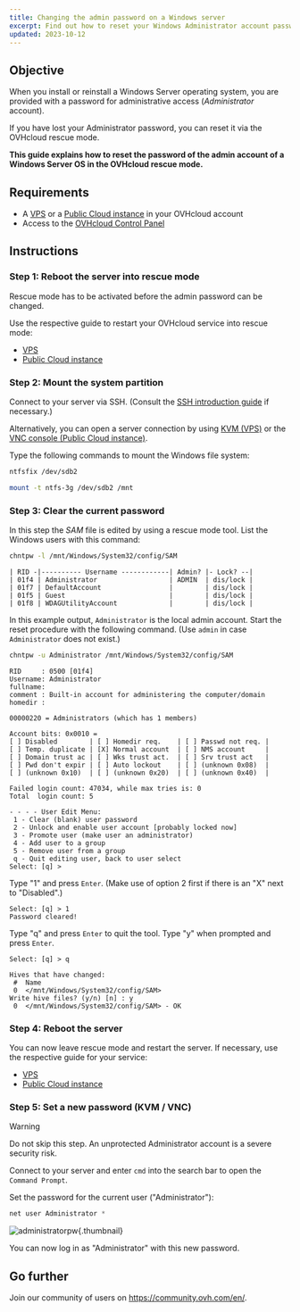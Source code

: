 ```yaml
---
title: Changing the admin password on a Windows server 
excerpt: Find out how to reset your Windows Administrator account password on a VPS or a Public Cloud instance using the OVHcloud rescue mode
updated: 2023-10-12
---
```


## Objective

When you install or reinstall a Windows Server operating system, you are provided with a password for administrative access (*Administrator* account).

If you have lost your Administrator password, you can reset it via the OVHcloud rescue mode.

**This guide explains how to reset the password of the admin account of a Windows Server OS in the OVHcloud rescue mode.**

## Requirements

- A [VPS](https://www.ovhcloud.com/en-au/vps/) or a [Public Cloud instance](https://www.ovhcloud.com/en-au/public-cloud/) in your OVHcloud account
- Access to the [OVHcloud Control Panel](/links/manager)

## Instructions

### Step 1: Reboot the server into rescue mode

Rescue mode has to be activated before the admin password can be changed.

Use the respective guide to restart your OVHcloud service into rescue mode:

- [VPS](/pages/bare_metal_cloud/virtual_private_servers/rescue)
- [Public Cloud instance](/pages/public_cloud/compute/put_an_instance_in_rescue_mode)

### Step 2: Mount the system partition

Connect to your server via SSH. (Consult the [SSH introduction guide](/pages/bare_metal_cloud/dedicated_servers/ssh_introduction) if necessary.)

Alternatively, you can open a server connection by using [KVM (VPS)](/pages/bare_metal_cloud/virtual_private_servers/using_kvm_for_vps) or the [VNC console (Public Cloud instance)](/pages/public_cloud/compute/first_steps_with_public_cloud_instance#accessvnc).

Type the following commands to mount the Windows file system:
 
```bash
ntfsfix /dev/sdb2
```

```bash
mount -t ntfs-3g /dev/sdb2 /mnt
```

### Step 3: Clear the current password

In this step the *SAM* file is edited by using a rescue mode tool. List the Windows users with this command:

```bash
chntpw -l /mnt/Windows/System32/config/SAM
```

```text
| RID -|---------- Username ------------| Admin? |- Lock? --|
| 01f4 | Administrator                  | ADMIN  | dis/lock |
| 01f7 | DefaultAccount                 |        | dis/lock |
| 01f5 | Guest                          |        | dis/lock |
| 01f8 | WDAGUtilityAccount             |        | dis/lock |
```

In this example output, `Administrator` is the local admin account. Start the reset procedure with the following command. (Use `admin` in case `Administrator` does not exist.)

```bash
chntpw -u Administrator /mnt/Windows/System32/config/SAM
```

```text
RID     : 0500 [01f4]
Username: Administrator
fullname:
comment : Built-in account for administering the computer/domain
homedir :

00000220 = Administrators (which has 1 members)

Account bits: 0x0010 =
[ ] Disabled        | [ ] Homedir req.    | [ ] Passwd not req. |
[ ] Temp. duplicate | [X] Normal account  | [ ] NMS account     |
[ ] Domain trust ac | [ ] Wks trust act.  | [ ] Srv trust act   |
[ ] Pwd don't expir | [ ] Auto lockout    | [ ] (unknown 0x08)  |
[ ] (unknown 0x10)  | [ ] (unknown 0x20)  | [ ] (unknown 0x40)  |

Failed login count: 47034, while max tries is: 0
Total  login count: 5

- - - - User Edit Menu:
 1 - Clear (blank) user password
 2 - Unlock and enable user account [probably locked now]
 3 - Promote user (make user an administrator)
 4 - Add user to a group
 5 - Remove user from a group
 q - Quit editing user, back to user select
Select: [q] >
```

Type "1" and press `Enter`. (Make use of option 2 first if there is an "X" next to "Disabled".)

```text
Select: [q] > 1
Password cleared!
```

Type "q" and press `Enter` to quit the tool. Type "y" when prompted and press `Enter`.

```text
Select: [q] > q
 
Hives that have changed:
 #  Name
 0  </mnt/Windows/System32/config/SAM>
Write hive files? (y/n) [n] : y
 0  </mnt/Windows/System32/config/SAM> - OK
```

### Step 4: Reboot the server

You can now leave rescue mode and restart the server. If necessary, use the respective guide for your service:

- [VPS](/pages/bare_metal_cloud/virtual_private_servers/rescue)
- [Public Cloud instance](/pages/public_cloud/compute/put_an_instance_in_rescue_mode)


### Step 5: Set a new password (KVM / VNC)

> [!warning]
>
> Do not skip this step. An unprotected Administrator account is a severe security risk.
>

Connect to your server and enter `cmd` into the search bar to open the `Command Prompt`.

Set the password for the current user ("Administrator"):

```powershell
net user Administrator *
```

![administratorpw](images/adminpw_win.png){.thumbnail}

You can now log in as "Administrator" with this new password.

## Go further


Join our community of users on <https://community.ovh.com/en/>.